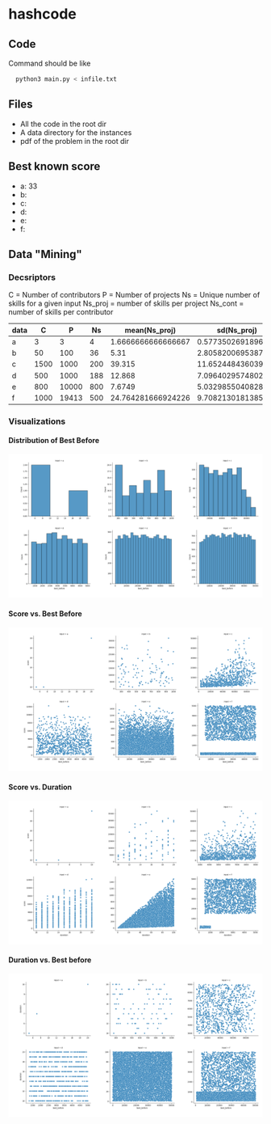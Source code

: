 # hashcode

## Code

Command should be like

```bash
  python3 main.py < infile.txt
```

## Files

- All the code in the root dir
- A data directory for the instances
- pdf of the problem in the root dir

## Best known score

* a: 33
* b:
* c:
* d:
* e:
* f:

## Data "Mining"

### Decsriptors

C = Number of contributors
P = Number of projects
Ns = Unique number of skills for a given input
Ns_proj = number of skills per project
Ns_cont = number of skills per contributor

| data | C    | P     | Ns  | mean(Ns_proj)      | sd(Ns_proj)        | mean(Ns_cont)      | sd(Ns_cont)          |
| ---- | ---- | ----- | --- | ------------------ | ------------------ | ------------------ | -------------------- |
| a    | 3    | 3     | 4   | 1.6666666666666667 | 0.5773502691896257 | 1.3333333333333333 | 0.5773502691896257   |
| b    | 50   | 100   | 36  | 5.31               | 2.805820069538719  | 1                  | 0.0                  |
| c    | 1500 | 1000  | 200 | 39.315             | 11.652448436039293 | 2.9993333333333334 | 0.025819888974716113 |
| d    | 500  | 1000  | 188 | 12.868             | 7.096402957480285  | 1                  | 0.0                  |
| e    | 800  | 10000 | 800 | 7.6749             | 5.032985504082883  | 1                  | 0.0                  |
| f    | 1000 | 19413 | 500 | 24.764281666924226 | 9.70821301813859   | 2.56               | 1.26649279666487     |

### Visualizations

#### Distribution of Best Before

![best before distrib](dataviz/best_before_distrib.png)

#### Score vs. Best Before

![score bs best before](dataviz/score_vs_best_before.png)

#### Score vs. Duration

![Score vs duration](dataviz/score_vs_duration.png)

#### Duration vs. Best before

![duration vs. Best before](dataviz/duration_vs_best_before.png)
